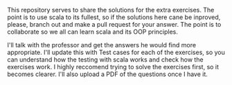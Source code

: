 This repository serves to share the solutions for the extra exercises. The point is to use scala to its fullest, so if the solutions here
cane be inproved, please, branch out and make a pull request for your answer. The point is to collaborate so we all can learn scala and its OOP
principles.

I'll talk with the professor and get the answers he would find more appropriate. I'll update this with Test cases for each of the exercises, so 
you can understand how the testing with scala works and check how the exercises work. I highly reccomend trying to solve the exercises first, so
it becomes clearer. I'll also upload a PDF of the questions once I have it. 
